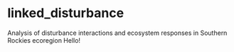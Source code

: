 # linked_disturbance
Analysis of disturbance interactions and ecosystem responses in Southern Rockies ecoregion
Hello!
